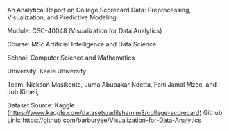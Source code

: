 An Analytical Report on College Scorecard Data: Preprocessing, Visualization, and Predictive Modeling

Module: CSC-40048 (Visualization for Data Analytics)

Course: MSc Artificial Intelligence and Data Science

School: Computer Science and Mathematics

University: Keele University

Team: Nickson Masikonte, Juma Abubakar Ndetta, 
Fani Jamal Mzee, and Job Kimeli,


Dataset Source: Kaggle (https://www.kaggle.com/datasets/adilshamim8/college-scorecard) 
Github Link: https://github.com/barburyee/Visualization-for-Data-Analytics
